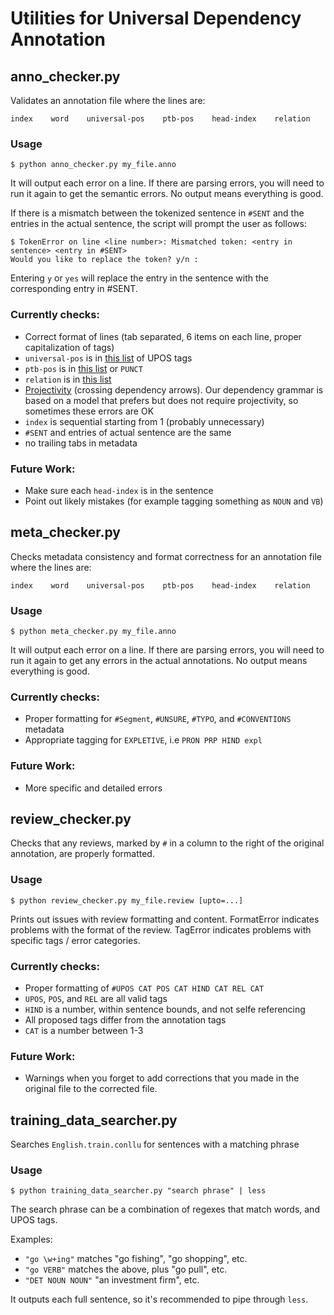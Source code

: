 # Utilities for Universal Dependency Annotation
## anno_checker.py
Validates an annotation file where the lines are:
```
index    word    universal-pos    ptb-pos    head-index    relation
```
### Usage
```
$ python anno_checker.py my_file.anno
```
It will output each error on a line. If there are parsing errors, you will need to run it again to get the semantic errors. No output means everything is good.

If there is a mismatch between the tokenized sentence in `#SENT` and the entries in the actual sentence, the script will prompt the user as follows:
```
$ TokenError on line <line number>: Mismatched token: <entry in sentence> <entry in #SENT>
Would you like to replace the token? y/n : 
```
Entering `y` or `yes` will replace the entry in the sentence with the corresponding entry in #SENT.

### Currently checks:
* Correct format of lines (tab separated, 6 items on each line, proper capitalization of tags)
* `universal-pos` is in [this list](http://universaldependencies.github.io/docs/en/pos/all.html) of UPOS tags
* `ptb-pos` is in [this list](https://www.ling.upenn.edu/courses/Fall_2003/ling001/penn_treebank_pos.html) or `PUNCT`
* `relation` is in [this list](http://universaldependencies.github.io/docs/en/dep/all.html)
* [Projectivity](http://en.wikipedia.org/wiki/Discontinuity_\(linguistics\)) (crossing dependency arrows). 
  Our dependency grammar is based on a model that prefers but does not require projectivity, so sometimes these 
  errors are OK
* `index` is sequential starting from 1 (probably unnecessary)
* `#SENT` and entries of actual sentence are the same
* no trailing tabs in metadata

### Future Work:
* Make sure each `head-index` is in the sentence
* Point out likely mistakes (for example tagging something as `NOUN` and `VB`)

## meta_checker.py
Checks metadata consistency and format correctness for an annotation file where the lines are:
```
index    word    universal-pos    ptb-pos    head-index    relation
```
### Usage
```
$ python meta_checker.py my_file.anno
```
It will output each error on a line. If there are parsing errors, you will need to run it again to get any errors in the actual annotations. No output means everything is good.

### Currently checks:
* Proper formatting for `#Segment`, `#UNSURE`, `#TYPO`, and `#CONVENTIONS` metadata
* Appropriate tagging for `EXPLETIVE`, i.e `PRON PRP HIND expl`

### Future Work:
* More specific and detailed errors

## review_checker.py
Checks that any reviews, marked by `#` in a column to the right of the original annotation, are properly formatted.
### Usage
```
$ python review_checker.py my_file.review [upto=...]
```
Prints out issues with review formatting and content.
FormatError indicates problems with the format of the review.
TagError indicates problems with specific tags / error categories.

### Currently checks:
* Proper formatting of `#UPOS CAT POS CAT HIND CAT REL CAT`
* `UPOS`, `POS`, and `REL` are all valid tags
* `HIND` is a number, within sentence bounds, and not selfe referencing
* All proposed tags differ from the annotation tags
* `CAT` is a number between 1-3

### Future Work:
* Warnings when you forget to add corrections that you made in the original file to the corrected file.

## training_data_searcher.py
Searches `English.train.conllu` for sentences with a matching phrase
### Usage
```
$ python training_data_searcher.py "search phrase" | less
```
The search phrase can be a combination of regexes that match words, and UPOS tags.

Examples:
* `"go \w+ing"` matches "go fishing", "go shopping", etc.
* `"go VERB"` matches the above, plus "go pull", etc.
* `"DET NOUN NOUN"` "an investment firm", etc.

It outputs each full sentence, so it's recommended to pipe through `less`.
